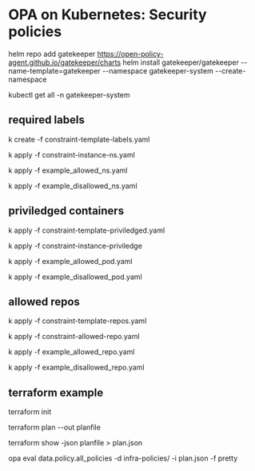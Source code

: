 # OPA on Kubernetes: Security policies

helm repo add gatekeeper https://open-policy-agent.github.io/gatekeeper/charts
helm install gatekeeper/gatekeeper --name-template=gatekeeper --namespace gatekeeper-system --create-namespace

kubectl get all -n gatekeeper-system


## required labels
k create -f constraint-template-labels.yaml

k apply -f constraint-instance-ns.yaml

k apply -f example_allowed_ns.yaml

k apply -f example_disallowed_ns.yaml

## priviledged containers

k apply -f constraint-template-priviledged.yaml

k apply -f constraint-instance-priviledge

k apply -f example_allowed_pod.yaml

k apply -f example_disallowed_pod.yaml

## allowed repos

k apply -f constraint-template-repos.yaml

k apply -f constraint-allowed-repo.yaml

k apply -f example_allowed_repo.yaml

k apply -f example_disallowed_repo.yaml


## terraform example

terraform init

terraform plan --out planfile

terraform show -json planfile > plan.json

opa eval data.policy.all_policies -d infra-policies/ -i plan.json -f pretty